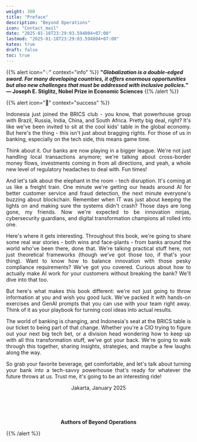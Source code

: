 ```yaml
---
weight: 300
title: "Preface"
description: "Beyond Operations"
icon: "Contact_mail"
date: "2025-01-18T23:29:03.594804+07:00"
lastmod: "2025-01-18T23:29:03.594804+07:00"
katex: true
draft: false
toc: true
---
```


{{% alert icon="💡" context="info" %}}
<strong>"<em>Globalization is a double-edged sword. For many developing countries, it offers enormous opportunities but also new challenges that must be addressed with inclusive policies.</em>" — Joseph E. Stiglitz, Nobel Prize in Economic Sciences</strong>
{{% /alert %}}

{{% alert icon="📘" context="success" %}}

<p style="text-align: justify;">
Indonesia just joined the BRICS club - you know, that powerhouse group with Brazil, Russia, India, China, and South Africa. Pretty big deal, right? It's like we've been invited to sit at the cool kids' table in the global economy. But here's the thing - this isn't just about bragging rights. For those of us in banking, especially on the tech side, this means game time.
</p>

<p style="text-align: justify;">
Think about it. Our banks are now playing in a bigger league. We're not just handling local transactions anymore; we're talking about cross-border money flows, investments coming in from all directions, and yeah, a whole new level of regulatory headaches to deal with. Fun times!
</p>

<p style="text-align: justify;">
And let's talk about the elephant in the room - tech disruption. It's coming at us like a freight train. One minute we're getting our heads around AI for better customer service and fraud detection, the next minute everyone's buzzing about blockchain. Remember when IT was just about keeping the lights on and making sure the systems didn't crash? Those days are long gone, my friends. Now we're expected to be innovation ninjas, cybersecurity guardians, and digital transformation champions all rolled into one.
</p>

<p style="text-align: justify;">
Here's where it gets interesting. Throughout this book, we're going to share some real war stories - both wins and face-plants - from banks around the world who've been there, done that. We're talking practical stuff here, not just theoretical frameworks (though we've got those too, if that's your thing). Want to know how to balance innovation with those pesky compliance requirements? We've got you covered. Curious about how to actually make AI work for your customers without breaking the bank? We'll dive into that too.
</p>

<p style="text-align: justify;">
But here's what makes this book different: we're not just going to throw information at you and wish you good luck. We've packed it with hands-on exercises and GenAI prompts that you can use with your team right away. Think of it as your playbook for turning cool ideas into actual results.
</p>

<p style="text-align: justify;">
The world of banking is changing, and Indonesia's seat at the BRICS table is our ticket to being part of that change. Whether you're a CIO trying to figure out your next big tech bet, or a division head wondering how to keep up with all this transformation stuff, we've got your back. We're going to walk through this together, sharing insights, strategies, and maybe a few laughs along the way.
</p>

<p style="text-align: justify;">
So grab your favorite beverage, get comfortable, and let's talk about turning your bank into a tech-savvy powerhouse that's ready for whatever the future throws at us. Trust me, it's going to be an interesting ride!
</p>

<center>
Jakarta, January 2025

&nbsp;

&nbsp;

<strong>Authors of Beyond Operations</strong>
</center>

{{% /alert %}}
